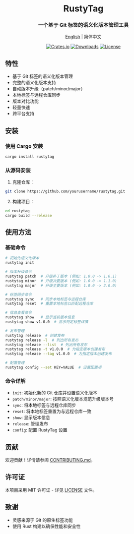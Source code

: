 <div align="center">

# RustyTag

### 一个基于 Git 标签的语义化版本管理工具

[English](README_EN.md) | 简体中文

[![Crates.io](https://img.shields.io/crates/v/rustytag.svg)](https://crates.io/crates/rustytag)
[![Downloads](https://img.shields.io/crates/d/rustytag.svg)](https://crates.io/crates/rustytag)
[![License](https://img.shields.io/crates/l/rustytag.svg)](LICENSE)

</div>

## 特性

- 基于 Git 标签的语义化版本管理
- 完整的语义化版本支持
- 自动版本升级（patch/minor/major）
- 本地标签与远程仓库同步
- 版本对比功能
- 轻量快速
- 跨平台支持

## 安装

### 使用 Cargo 安装

```sh
cargo install rustytag
```

### 从源码安装

1. 克隆仓库：

```sh
git clone https://github.com/yourusername/rustytag.git
```

2. 构建项目：

```sh
cd rustytag
cargo build --release
```

## 使用方法

### 基础命令

```sh
# 初始化语义化版本
rustytag init

# 版本升级命令
rustytag patch  # 升级补丁版本 (例如: 1.0.0 -> 1.0.1)
rustytag minor  # 升级次要版本 (例如: 1.0.0 -> 1.1.0)
rustytag major  # 升级主要版本 (例如: 1.0.0 -> 2.0.0)

# 标签同步命令
rustytag sync   # 同步本地标签与远程仓库
rustytag reset  # 重置本地标签以匹配远程仓库

# 信息查看命令
rustytag show   # 显示当前版本信息
rustytag show v1.0.0  # 显示特定标签详情

# 发布管理
rustytag release  # 创建发布
rustytag release -l  # 列出所有发布
rustytag release --list  # 列出所有发布
rustytag release -t v1.0.0  # 为指定版本创建发布
rustytag release --tag v1.0.0  # 为指定版本创建发布

# 配置管理
rustytag config --set KEY=VALUE  # 设置配置项
```

### 命令详解

- `init`: 初始化新的 Git 仓库并设置语义化版本
- `patch/minor/major`: 按照语义化版本规范升级版本号
- `sync`: 将本地标签与远程仓库同步
- `reset`: 将本地标签重置为与远程仓库一致
- `show`: 显示版本信息
- `release`: 管理发布
- `config`: 配置 RustyTag 设置

## 贡献

欢迎贡献！详情请参阅 [CONTRIBUTING.md](CONTRIBUTING.md)。

## 许可证

本项目采用 MIT 许可证 - 详见 [LICENSE](LICENSE) 文件。

## 致谢

- 灵感来源于 Git 的原生标签功能
- 使用 Rust 构建以确保性能和安全性
